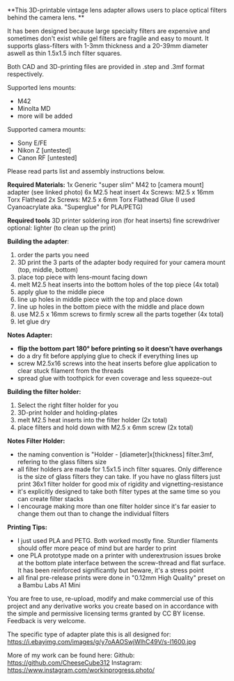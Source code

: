 **This 3D-printable vintage lens adapter allows users to place optical filters behind the camera lens. **

It has been designed because large specialty filters are expensive and sometimes don't exist while gel filters are fragile and easy to mount. It supports glass-filters with 1-3mm thickness and a 20-39mm diameter aswell as thin 1.5x1.5 inch filter squares.

Both CAD and 3D-printing files are provided in .step and .3mf format respectively. 

Supported lens mounts:
- M42
- Minolta MD
- more will be added

Supported camera mounts:
- Sony E/FE
- Nikon Z [untested]
- Canon RF [untested]

Please read parts list and assembly instructions below.

**Required Materials:**
1x Generic "super slim" M42 to [camera mount] adapter (see linked photo)
6x M2.5 heat insert
4x Screws: M2.5 x 16mm Torx Flathead
2x Screws: M2.5 x 6mm Torx Flathead
Glue (I used Cyanoacrylate aka. "Superglue" for PLA/PETG)

**Required tools** 
3D printer
soldering iron (for heat inserts)
fine screwdriver
optional: lighter (to clean up the print)

**Building the adapter**:
1. order the parts you need
2. 3D print the 3 parts of the adapter body required for your camera mount (top, middle, bottom)
3.  place top piece with lens-mount facing down
4. melt M2.5 heat inserts into the bottom holes of the top piece (4x total)
5. apply glue to the middle piece
6. line up holes in middle piece with the top and place down
7. line up holes in the bottom piece with the middle and place down
8. use M2.5 x 16mm screws to firmly screw all the parts together (4x total)
9. let glue dry

**Notes Adapter:**
- **flip the bottom part 180° before printing so it doesn't have overhangs**
- do a dry fit before applying glue to check if everything lines up 
- screw M2.5x16 screws into the heat inserts before glue application to clear stuck filament from the threads
- spread glue with toothpick for even coverage and less squeeze-out

**Building the filter holder:**
1. Select the right filter holder for you
2. 3D-print holder and holding-plates
3. melt M2.5 heat inserts into the filter holder (2x total)
4. place filters and hold down with M2.5 x 6mm screw (2x total)

**Notes Filter Holder:**
- the naming convention is "Holder - [diameter]x[thickness] filter.3mf, refering to the glass filters size
- all filter holders are made for 1.5x1.5 inch filter squares. Only difference is the size of glass filters they can take. If you have no glass filters just print 36x1 filter holder for good mix of rigidity and vignetting-resistance
- it's explicitly designed to take both filter types at the same time so you can create filter stacks
- I encourage making more than one filter holder since it's far easier to change them out than to change the individual filters


**Printing Tips:**
- I just used PLA and PETG. Both worked mostly fine. Sturdier filaments should offer more peace of mind but are harder to print
- one PLA prototype made on a printer with underextrusion issues broke at the bottom plate interface between the screw-thread and flat surface. It has been reinforced significantly but beware, it's a stress point
- all final pre-release prints were done in "0.12mm High Quality" preset on a Bambu Labs A1 Mini

You are free to use, re-upload, modify and make commercial use of this project and any derivative works you create based on in accordance with the simple and permissive licensing terms granted by CC BY license. Feedback is very welcome. 

The specific type of adapter plate this is all designed for:
https://i.ebayimg.com/images/g/y7oAAOSwjWlhC49V/s-l1600.jpg


More of my work can be found here:
Github: https://github.com/CheeseCube312
Instagram: https://www.instagram.com/workinprogress.photo/

